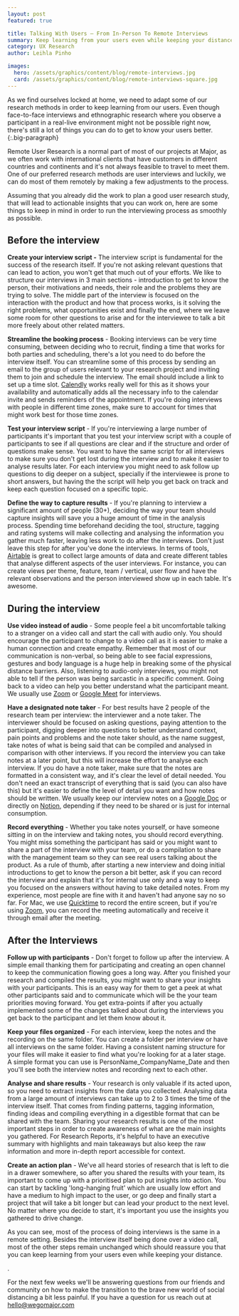 ```yaml
---
layout: post
featured: true

title: Talking With Users — From In-Person To Remote Interviews
summary: Keep learning from your users even while keeping your distance.
category: UX Research
author: Leihla Pinho

images:
  hero: /assets/graphics/content/blog/remote-interviews.jpg
  card: /assets/graphics/content/blog/remote-interviews-square.jpg
---
```



As we find ourselves locked at home, we need to adapt some of our research methods in order to keep learning from our users. Even though face-to-face interviews and ethnographic research where you observe a participant in a real-live environment might not be possible right now, there's still a lot of things you can do to get to know your users better.
{:.big-paragraph} 

Remote User Research is a normal part of most of our projects at Major, as we often work with international clients that have customers in different countries and continents and it's not always feasible to travel to meet them. One of our preferred research methods are user interviews and luckily, we can do most of them remotely by making a few adjustments to the process. 

Assuming that you already did the work to plan a good user research study, that will lead to actionable insights that you can work on, here are some things to keep in mind in order to run the interviewing process as smoothly as possible.

## Before the interview

**Create your interview script -** The interview script is fundamental for the success of the research itself. If you're not asking relevant questions that can lead to action, you won't get that much out of your efforts. We like to structure our interviews in 3 main sections - introduction to get to know the person, their motivations and needs, their role and the problems they are trying to solve. The middle part of the interview is focused on the interaction with the product and how that process works, is it solving the right problems, what opportunities exist and finally the end, where we leave some room for other questions to arise and for the interviewee to talk a bit more freely about other related matters.

**Streamline the booking process** - Booking interviews can be very time consuming, between deciding who to recruit, finding a time that works for both parties and scheduling, there's a lot you need to do before the interview itself. You can streamline some of this process by sending an email to the group of users relevant to your research project and inviting them to join and schedule the interview. The email should include a link to set up a time slot. [Calendly](https://calendly.com/) works really well for this as it shows your availability and automatically adds all the necessary info to the calendar invite and sends reminders of the appointment. If you're doing interviews with people in different time zones, make sure to account for times that might work best for those time zones. 

**Test your interview script** - If you're interviewing a large number of participants it's important that you test your interview script with a couple of participants to see if all questions are clear and if the structure and order of questions make sense. You want to have the same script for all interviews to make sure you don't get lost during the interview and to make it easier to analyse results later. For each interview you might need to ask follow up questions to dig deeper on a subject, specially if the interviewee is prone to short answers, but having the the script will help you get back on track and keep each question focused on a specific topic.

**Define the way to capture results** - If you're planning to interview a significant amount of people (30+), deciding the way your team should capture insights will save you a huge amount of time in the analysis process.  Spending time beforehand deciding the tool, structure, tagging and rating systems will make collecting and analysing the information you gather much faster, leaving less work to do after the interviews. Don't just leave this step for after you've done the interviews. In terms of tools, [Airtable](https://airtable.com/) is great to collect large amounts of data and create different tables that analyse different aspects of the user interviews. For instance, you can create views per theme, feature, team / vertical, user flow and have the relevant observations and the person interviewed show up in each table. It's awesome.

## During the interview

**Use video instead of audio** - Some people feel a bit uncomfortable talking to a stranger on a video call and start the call with audio only. You should encourage the participant to change to a video call as it is easier to make a human connection and create empathy. Remember that most of our communication is non-verbal, so being able to see facial expressions, gestures and body language is a huge help in breaking some of the physical distance barriers. Also, listening to audio-only interviews, you might not able to tell if the person was being sarcastic in a specific comment. Going back to a video can help you better understand what the participant meant. We usually use [Zoom](https://www.zoom.us/) or [Google Meet](https://meet.google.com/) for interviews. 

**Have a designated note taker** - For best results have 2 people of the research team per interview: the interviewer and a note taker. The interviewer should be focused on asking questions, paying attention to the participant, digging deeper into questions to better understand context, pain points and problems and the note taker should, as the name suggest, take notes of what is being said that can be compiled and analysed in comparison with other interviews. If you record the interview you can take notes at a later point, but this will increase the effort to analyse each interview. If you do have a note taker, make sure that the notes are formatted in a consistent way, and it's clear the level of detail needed. You don't need an exact transcript of everything that is said (you can also have this) but it's easier to define the level of detail you want and how notes should be written. We usually keep our interview notes on a [Google Doc](https://www.google.com/drive/) or directly on [Notion](https://www.notion.so/), depending if they need to be shared or is just for internal consumption.

 

**Record everything** - Whether you take notes yourself, or have someone sitting in on the interview and taking notes, you should record everything. You might miss something the participant has said or you might want to share a part of the interview with your team, or do a compilation to share with the management team so they can see real users talking about the product. As a rule of thumb, after starting a new interview and doing initial introductions to get to know the person a bit better, ask if you can record the interview and explain that it's for internal use only and a way to keep you focused on the answers without having to take detailed notes. From my experience, most people are fine with it and haven't had anyone say no so far. For Mac, we use [Quicktime](https://support.apple.com/downloads/quicktime) to record the entire screen, but if you're using [Zoom](https://www.zoom.us/), you can record the meeting automatically and receive it through email after the meeting.

## After the Interviews

**Follow up with participants** - Don't forget to follow up after the interview. A simple email thanking them for participating and creating an open channel to keep the communication flowing goes a long way. After you finished your research and compiled the results, you might want to share your insights with your participants. This is an easy way for them to get a peek at what other participants said and to communicate which will be the your team priorities moving forward. You get extra-points if after you actually implemented some of the changes talked about during the interviews you get back to the participant and let them know about it.

**Keep your files organized** - For each interview, keep the notes and the recording on the same folder. You can create a folder per interview or have all interviews on the same folder. Having a consistent naming structure for your files will make it easier to find what you're looking for at a later stage. A simple format you can use is PersonName_CompanyName_Date and then you'll see both the interview notes and recording next to each other.

**Analyse and share results** - Your research is only valuable if its acted upon, so you need to extract insights from the data you collected. Analysing data from a large amount of interviews can take up to 2 to 3 times the time of the interview itself. That comes from finding patterns, tagging information, finding ideas and compiling everything in a digestible format that can be shared with the team. Sharing your research results is one of the most important steps in order to create awareness of what are the main insights you gathered. For Research Reports, it's helpful to have an executive summary with highlights and main takeaways but also keep the raw information and more in-depth report accessible for context.

**Create an action plan** - We've all heard  stories of research that is left to die in a drawer somewhere, so after you shared the results with your team, its important to come up with a prioritised plan to put insights into action. You can start by tackling 'long-hanging fruit' which are usually low effort and have a medium to high impact to the user, or go deep and finally start a project that will take a bit longer but can lead your product to the next level. No matter where you decide to start, it's important you use the insights you gathered to drive change. 

As you can see, most of the process of doing interviews is the same in a remote setting. Besides the interview itself being done over a video call, most of the other steps remain unchanged which should reassure you that you can keep learning from your users even while keeping your distance.



\.



For the next few weeks we'll be answering questions from our friends and community on how to make the transition to the brave new world of social distancing a bit less painful. If you have a question for us reach out at <hello@wegomajor.com>